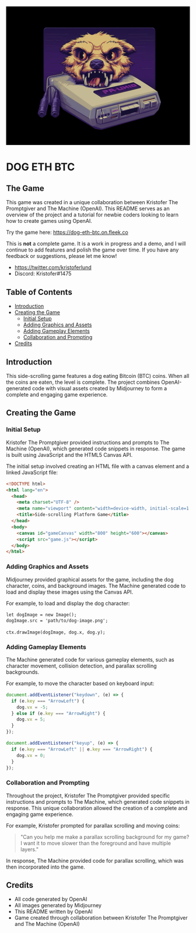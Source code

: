 ![DOG](intro.png)

# DOG ETH BTC

## The Game

This game was created in a unique collaboration between Kristofer The Promptgiver and The Machine (OpenAI). This README serves as an overview of the project and a tutorial for newbie coders looking to learn how to create games using OpenAI.

Try the game here: https://dog-eth-btc.on.fleek.co

This is **not** a complete game. It is a work in progress and a demo, and I will continue to add features and polish the game over time. If you have any feedback or suggestions, please let me know!

- https://twitter.com/kristoferlund
- Discord: Kristofer#1475

## Table of Contents

- [Introduction](#introduction)
- [Creating the Game](#creating-the-game)
  - [Initial Setup](#initial-setup)
  - [Adding Graphics and Assets](#adding-graphics-and-assets)
  - [Adding Gameplay Elements](#adding-gameplay-elements)
  - [Collaboration and Prompting](#collaboration-and-prompting)
- [Credits](#credits)

## Introduction

This side-scrolling game features a dog eating Bitcoin (BTC) coins. When all the coins are eaten, the level is complete. The project combines OpenAI-generated code with visual assets created by Midjourney to form a complete and engaging game experience.

## Creating the Game

### Initial Setup

Kristofer The Promptgiver provided instructions and prompts to The Machine (OpenAI), which generated code snippets in response. The game is built using JavaScript and the HTML5 Canvas API.

The initial setup involved creating an HTML file with a canvas element and a linked JavaScript file:

```html
<!DOCTYPE html>
<html lang="en">
  <head>
    <meta charset="UTF-8" />
    <meta name="viewport" content="width=device-width, initial-scale=1.0" />
    <title>Side-scrolling Platform Game</title>
  </head>
  <body>
    <canvas id="gameCanvas" width="800" height="600"></canvas>
    <script src="game.js"></script>
  </body>
</html>
```

### Adding Graphics and Assets

Midjourney provided graphical assets for the game, including the dog character, coins, and background images. The Machine generated code to load and display these images using the Canvas API.

For example, to load and display the dog character:

```
let dogImage = new Image();
dogImage.src = 'path/to/dog-image.png';

ctx.drawImage(dogImage, dog.x, dog.y);
```

### Adding Gameplay Elements

The Machine generated code for various gameplay elements, such as character movement, collision detection, and parallax scrolling backgrounds.

For example, to move the character based on keyboard input:

```javascript
document.addEventListener("keydown", (e) => {
  if (e.key === "ArrowLeft") {
    dog.vx = -5;
  } else if (e.key === "ArrowRight") {
    dog.vx = 5;
  }
});
```

```javascript
document.addEventListener("keyup", (e) => {
  if (e.key === "ArrowLeft" || e.key === "ArrowRight") {
    dog.vx = 0;
  }
});
```

### Collaboration and Prompting

Throughout the project, Kristofer The Promptgiver provided specific instructions and prompts to The Machine, which generated code snippets in response. This unique collaboration allowed the creation of a complete and engaging game experience.

For example, Kristofer prompted for parallax scrolling and moving coins:

> "Can you help me make a parallax scrolling background for my game? I want it to move slower than the foreground and have multiple layers."

In response, The Machine provided code for parallax scrolling, which was then incorporated into the game.

## Credits

- All code generated by OpenAI
- All images generated by Midjourney
- This README written by OpenAI
- Game created through collaboration between Kristofer The Promptgiver and The Machine (OpenAI)
